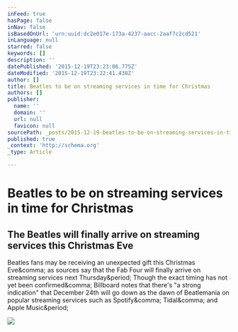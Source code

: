 ```yaml
---
inFeed: true
hasPage: false
inNav: false
isBasedOnUrl: 'urn:uuid:dc2e017e-173a-4237-aacc-2aaf7c2cd521'
inLanguage: null
starred: false
keywords: []
description: ''
datePublished: '2015-12-19T23:23:06.775Z'
dateModified: '2015-12-19T23:22:41.438Z'
author: []
title: Beatles to be on streaming services in time for Christmas
authors: []
publisher:
  name: ''
  domain: ''
  url: null
  favicon: null
sourcePath: _posts/2015-12-19-beatles-to-be-on-streaming-services-in-time-for-christmas.md
published: true
_context: 'http://schema.org'
_type: Article

---
```

# Beatles to be on streaming services in time for Christmas

<article style=""><h1>The Beatles will finally arrive on streaming services this Christmas Eve</h1><p>Beatles fans may be receiving an unexpected gift this Christmas Eve&amp;comma; as sources say that the Fab Four will finally arrive on streaming services next Thursday&amp;period; Though the exact timing has not yet been confirmed&amp;comma; Billboard notes that there's "a strong indication" that December 24th will go down as the dawn of Beatlemania on popular streaming services such as Spotify&amp;comma; Tidal&amp;comma; and Apple Music&amp;period;</p><img src="http://consequenceofsound.files.wordpress.com/2015/12/screen-shot-2015-12-18-at-8-20-37-pm.png?w=1200" /></article>